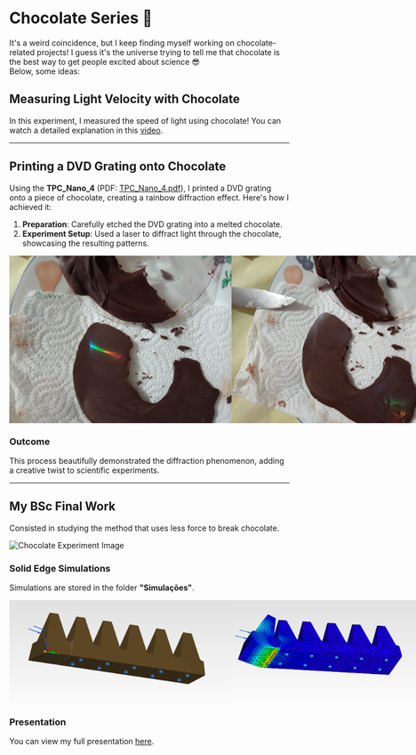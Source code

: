 # Chocolate Series 🍫

It's a weird coincidence, but I keep finding myself working on chocolate-related projects! I guess it's the universe trying to tell me that chocolate is the best way to get people excited about science 😎
\
Below, some ideas:

## Measuring Light Velocity with Chocolate  
In this experiment, I measured the speed of light using chocolate! You can watch a detailed explanation in this [video](https://www.youtube.com/watch?v=IrcOSE6kXLQ).  


---

## Printing a DVD Grating onto Chocolate  
Using the **TPC_Nano_4** (PDF: [TPC_Nano_4.pdf](./TPC_Nano_4.pdf)), I printed a DVD grating onto a piece of chocolate, creating a rainbow diffraction effect. Here's how I achieved it:

1. **Preparation**: Carefully etched the DVD grating into a melted chocolate.  
2. **Experiment Setup**: Used a laser to diffract light through the chocolate, showcasing the resulting patterns.  

<div style="display: flex;">
    <img src="img1.jpg" alt="Diffraction on Chocolate 1" width="400" />
    <img src="img2.jpg" alt="Diffraction on Chocolate 2" width="400" />
</div>

### Outcome  
This process beautifully demonstrated the diffraction phenomenon, adding a creative twist to scientific experiments.

---

## My BSc Final Work  
Consisted in studying the method that uses less force to break chocolate.

![Chocolate Experiment Image](https://github.com/mr-arpg/Cracking-The-Chocolate/assets/71014048/a6ea58c9-18ae-4802-a0b3-dfdf7b652e81)

### Solid Edge Simulations  
Simulations are stored in the folder **"Simulações"**.  

<div style="display: flex;">
    <img src="met1.png" alt="Methodology Image" width="400" />
    <img src="res1.png" alt="Results Image" width="400" />
</div>

### Presentation  
You can view my full presentation [here](https://ulisboa-my.sharepoint.com/:p:/g/personal/ist1100290_tecnico_ulisboa_pt/EQ4V218uO5ZGqtCjz-5W49IB5_f_3tdDB6PNVQpSwy_xLw?e=tpis7j).
